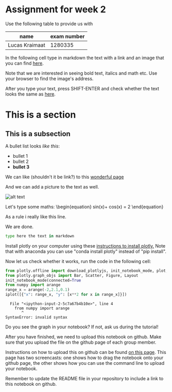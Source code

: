 
# Assignment for week 2

Use the following table to provide us with

|name | exam number|
|----|----|
|Lucas Kraimaat| 1280335|

In the following cell type in markdown the text with a link and an image that you can find [here](http://janboone.github.io/programming-for-economists/_downloads/markdown_text_programming_for_economists.html).

Note that we are interested in seeing bold text, italics and math etc. Use your browser to find the image's address.

After you type your text, press SHIFT-ENTER and check whether the text looks the same as [here](http://janboone.github.io/programming-for-economists/_downloads/markdown_text_programming_for_economists.html).

# This is a section

## This is a subsection

A bullet list looks _like this_:
* bullet 1
* bullet 2
* __bullet 3__

We can like (shouldn't it be link?) to this [wonderful page](http://janboone.github.io/programming-for-economists/index.html) 

And we can add a picture to the text as well.

![alt text](http://images2.mtv.com/uri/mgid:file:docroot:mtv.com:/crop-images/2013/11/05/the_who_umg.jpg?enlarge=false&maxdimension=1300&matte=true&matteColor=black&quality=0.85)

Let's type some maths:
\begin{equation}
sin(x)+ cos(x) = 2
\end{equation}

As a rule i really like this line.

We are done.


```python
type here the text in markdown
```

Install plotly on your computer using these [instructions to install plotly.](https://plot.ly/python/getting-started/) Note that with anaconda you can use "conda install plotly" instead of "pip install".

Now let us check whether it works, run the code in the following cell:


```python
from plotly.offline import download_plotlyjs, init_notebook_mode, plot, iplot
from plotly.graph_objs import Bar, Scatter, Figure, Layout
init_notebook_mode(connected=True                  
from numpy import arange
range_x = arange(-2,2.1,0.1)
iplot([{"x": range_x, "y": [x**2 for x in range_x]}])
```


      File "<ipython-input-2-5c7a67b4b10e>", line 4
        from numpy import arange
           ^
    SyntaxError: invalid syntax
    


Do you see the graph in your notebook? If not, ask us during the tutorial!

After you have finished, we need to upload this notebook on github. Make sure that you upload the file on the github page of each group member.

Instructions on how to upload this on github can be found [on this page](http://janboone.github.io/programming-for-economists/github.html). This page has two screencasts: one shows how to drag the notebook onto your github page, the other shows how you can use the command line to upload your notebook.


Remember to update the README file in your repository to include a link to this notebook on github.


